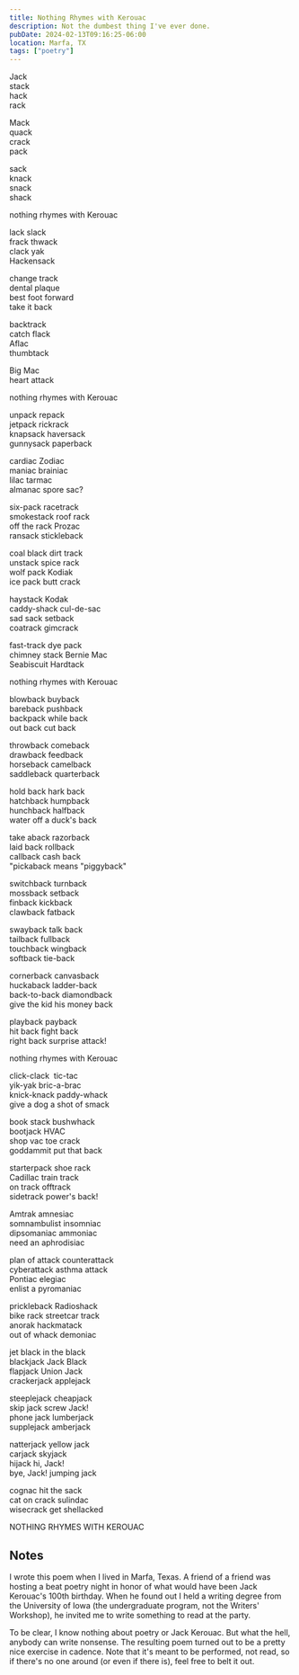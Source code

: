 ```yaml
---
title: Nothing Rhymes with Kerouac
description: Not the dumbest thing I've ever done.
pubDate: 2024-02-13T09:16:25-06:00
location: Marfa, TX
tags: ["poetry"]
---
```


Jack\
stack\
hack\
rack

Mack\
quack\
crack\
pack

sack\
knack\
snack\
shack

nothing rhymes with Kerouac

lack slack\
frack thwack\
clack yak\
Hackensack

change track\
dental plaque\
best foot forward\
take it back

backtrack\
catch flack\
Aflac\
thumbtack

Big Mac\
heart attack

nothing rhymes with Kerouac

unpack repack\
jetpack rickrack\
knapsack haversack\
gunnysack paperback

cardiac Zodiac\
maniac brainiac\
lilac tarmac\
almanac spore sac?

six-pack racetrack\
smokestack roof rack\
off the rack Prozac\
ransack stickleback

coal black dirt track\
unstack spice rack\
wolf pack Kodiak\
ice pack butt crack

haystack Kodak\
caddy-shack cul-de-sac\
sad sack setback\
coatrack gimcrack

fast-track dye pack\
chimney stack Bernie Mac\
Seabiscuit Hardtack

nothing rhymes with Kerouac

blowback buyback\
bareback pushback\
backpack while back\
out back cut back

throwback comeback\
drawback feedback\
horseback camelback\
saddleback quarterback

hold back hark back\
hatchback humpback\
hunchback halfback\
water off a duck's back

take aback razorback\
laid back rollback\
callback cash back\
"pickaback means "piggyback"

switchback turnback\
mossback setback\
finback kickback\
clawback fatback

swayback talk back\
tailback fullback\
touchback wingback\
softback tie-back

cornerback canvasback\
huckaback ladder-back\
back-to-back diamondback\
give the kid his money back
  
playback payback\
hit back fight back\
right back surprise attack!

nothing rhymes with Kerouac

click-clack  tic-tac\
yik-yak bric-a-brac\
knick-knack paddy-whack\
give a dog a shot of smack

book stack bushwhack\
bootjack HVAC\
shop vac toe crack\
goddammit put that back

starterpack shoe rack\
Cadillac train track\
on track offtrack\
sidetrack power's back!

Amtrak amnesiac\
somnambulist insomniac\
dipsomaniac ammoniac\
need an aphrodisiac

plan of attack counterattack\
cyberattack asthma attack\
Pontiac elegiac\
enlist a pyromaniac

prickleback Radioshack\
bike rack streetcar track\
anorak hackmatack\
out of whack demoniac

jet black in the black\
blackjack Jack Black\
flapjack Union Jack\
crackerjack applejack

steeplejack cheapjack\
skip jack screw Jack!\
phone jack lumberjack\
supplejack amberjack

natterjack yellow jack\
carjack skyjack\
hijack hi, Jack!\
bye, Jack! jumping jack

cognac hit the sack\
cat on crack sulindac\
wisecrack get shellacked

NOTHING RHYMES WITH KEROUAC

## Notes

I wrote this poem when I lived in Marfa, Texas. A friend of a friend was hosting a beat poetry night in honor of what would have been Jack Kerouac's 100th birthday. When he found out I held a writing degree from the University of Iowa (the undergraduate program, not the Writers' Workshop), he invited me to write something to read at the party.

To be clear, I know nothing about poetry or Jack Kerouac. But what the hell, anybody can write nonsense. The resulting poem turned out to be a pretty nice exercise in cadence. Note that it's meant to be performed, not read, so if there's no one around (or even if there is), feel free to belt it out.

